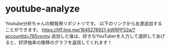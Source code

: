 # youtube-analyze
Youtube分析ちゃんの開発用リポジトリです。
以下のリンクから友達追加することができます。
https://liff.line.me/1645278921-kWRPP32q/?accountId=765vxrmv
追加した後は、好きなYouTuberを入力して選択してあげると、好評価率の推移のグラフを返信してくれます！
